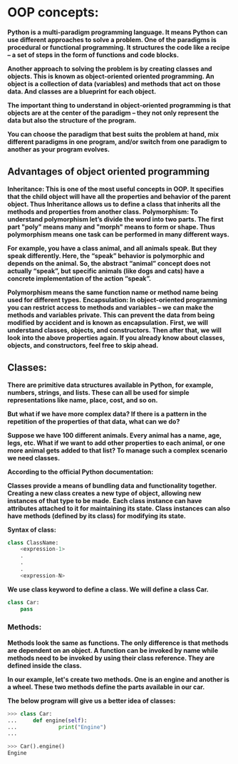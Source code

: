# OOP concepts:
**Python is a multi-paradigm programming language. It means Python can use different approaches to solve a problem. One of the paradigms is procedural or functional programming. It structures the code like a recipe – a set of steps in the form of functions and code blocks.**

**Another approach to solving the problem is by creating classes and objects. This is known as object-oriented oriented programming. An object is a collection of data (variables) and methods that act on those data. And classes are a blueprint for each object.**

**The important thing to understand in object-oriented programming is that objects are at the center of the paradigm – they not only represent the data but also the structure of the program.**

**You can choose the paradigm that best suits the problem at hand, mix different paradigms in one program, and/or switch from one paradigm to another as your program evolves.**

## Advantages of object oriented programming
**Inheritance: This is one of the most useful concepts in OOP. It specifies that the child object will have all the properties and behavior of the parent object. Thus Inheritance allows us to define a class that inherits all the methods and properties from another class.**
**Polymorphism: To understand polymorphism let’s divide the word into two parts. The first part "poly" means many and "morph" means to form or shape. Thus polymorphism means one task can be performed in many different ways.**

**For example, you have a class animal, and all animals speak. But they speak differently. Here, the “speak” behavior is polymorphic and depends on the animal. So, the abstract “animal” concept does not actually “speak”, but specific animals (like dogs and cats) have a concrete implementation of the action “speak”.**

**Polymorphism means the same function name or method name being used for different types.**
**Encapsulation: In object-oriented programming you can restrict access to methods and variables – we can make the methods and variables private. This can prevent the data from being modified by accident and is known as encapsulation.**
**First, we will understand classes, objects, and constructors. Then after that, we will look into the above properties again. If you already know about classes, objects, and constructors, feel free to skip ahead.**

## Classes:
**There are primitive data structures available in Python, for example, numbers, strings, and lists. These can all be used for simple representations like name, place, cost, and so on.**

**But what if we have more complex data? If there is a pattern in the repetition of the properties of that data, what can we do?**

**Suppose we have 100 different animals. Every animal has a name, age, legs, etc. What if we want to add other properties to each animal, or one more animal gets added to that list? To manage such a complex scenario we need classes.**

**According to the official Python documentation:**

**Classes provide a means of bundling data and functionality together. Creating a new class creates a new type of object, allowing new instances of that type to be made.**
**Each class instance can have attributes attached to it for maintaining its state. Class instances can also have methods (defined by its class) for modifying its state.**

**Syntax of class:**

```python
class ClassName:
    <expression-1>
    .
    .
    .
    <expression-N>
```

**We use class keyword to define a class. We will define a class Car.**

```python
class Car:
    pass
```

### Methods:
**Methods look the same as functions. The only difference is that methods are dependent on an object. A function can be invoked by name while methods need to be invoked by using their class reference. They are defined inside the class.**

**In our example, let's create two methods. One is an engine and another is a wheel. These two methods define the parts available in our car.**

**The below program will give us a better idea of classes:**
```python
>>> class Car:
...     def engine(self):
...             print("Engine")
...

>>> Car().engine()
Engine
```
